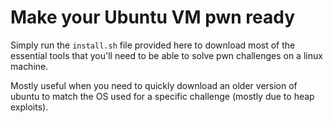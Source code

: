 # Make your Ubuntu VM pwn ready

Simply run the `install.sh` file provided here to download most of the essential tools that you'll need to be able to solve pwn challenges on a linux machine.

Mostly useful when you need to quickly download an older version of ubuntu to match the OS used for a specific challenge (mostly due to heap exploits).